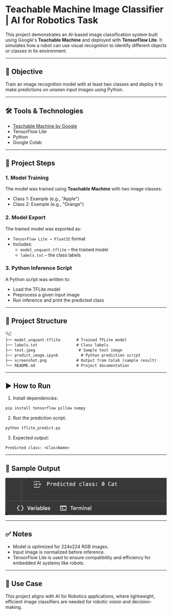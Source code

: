 # Teachable Machine Image Classifier | AI for Robotics Task

This project demonstrates an AI-based image classification system built using Google's **Teachable Machine** and deployed with **TensorFlow Lite**. It simulates how a robot can use visual recognition to identify different objects or classes in its environment.

---

## 🌟 Objective

Train an image recognition model with at least two classes and deploy it to make predictions on unseen input images using Python.

---

## 🛠️ Tools & Technologies

- [Teachable Machine by Google](https://teachablemachine.withgoogle.com/)
- TensorFlow Lite
- Python
- Google Colab

---

## 🧪 Project Steps

### 1. Model Training

The model was trained using **Teachable Machine** with two image classes:

- Class 1: Example (e.g., "Apple")
- Class 2: Example (e.g., "Orange")

### 2. Model Export

The trained model was exported as:

- `TensorFlow Lite → Float32` format
- Includes:
  - `model_unquant.tflite` – the trained model
  - `labels.txt` – the class labels

### 3. Python Inference Script

A Python script was written to:

- Load the TFLite model
- Preprocess a given input image
- Run inference and print the predicted class

---

## 📂 Project Structure

```
🔍📂
├── model_unquant.tflite       # Trained TFLite model  
├── labels.txt                 # Class labels  
├── test.jpeg                   # Sample test image  
├── predict_image.ipynb          # Python prediction script  
├── screenshot.png             # Output from Colab (sample result)  
└── README.md                  # Project documentation  
```

---

## ▶️ How to Run

1. Install dependencies:

```bash
pip install tensorflow pillow numpy
```

2. Run the prediction script:

```bash
python tflite_predict.py
```

3. Expected output:

```
Predicted class: <ClassName>
```

---

## 📸 Sample Output

![Sample Output](screenshot.jpg)

---

## ✅ Notes

- Model is optimized for 224x224 RGB images.
- Input image is normalized before inference.
- TensorFlow Lite is used to ensure compatibility and efficiency for embedded AI systems like robots.

---

## 📍 Use Case

This project aligns with AI for Robotics applications, where lightweight, efficient image classifiers are needed for robotic vision and decision-making.
